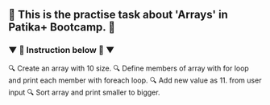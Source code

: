 ## :notebook: This is the practise task about 'Arrays' in Patika+ Bootcamp. :notebook:
### ▼ :page_with_curl: Instruction below :page_with_curl: ▼
:mag: Create an array with 10 size.
:mag: Define members of array with for loop and print each member with foreach loop.
:mag: Add new value as 11. from user input
:mag: Sort array and print smaller to bigger.
